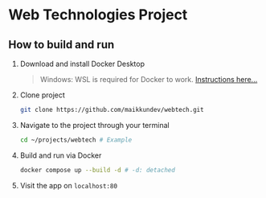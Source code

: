 # Web Technologies Project

## How to build and run

1. Download and install Docker Desktop

    > Windows: WSL is required for Docker to work. [Instructions here...](https://learn.microsoft.com/en-us/windows/wsl/install#change-the-default-linux-distribution-installed)

2. Clone project

    ```bash
    git clone https://github.com/maikkundev/webtech.git
    ```

3. Navigate to the project through your terminal

    ```bash
    cd ~/projects/webtech # Example
    ```

4. Build and run via Docker

    ```bash
    docker compose up --build -d # -d: detached
    ```

5. Visit the app on `localhost:80`
